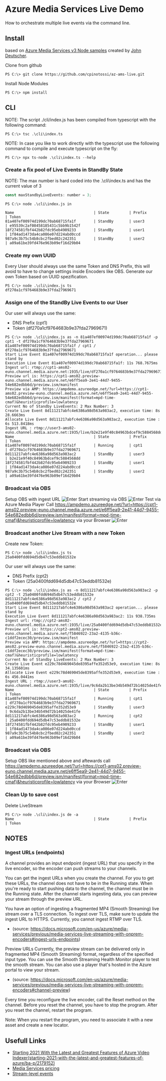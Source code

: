 # Azure Media Services Live Demo

How to orchestrate multiple live events via the command line.

## Install

based on [Azure Media Services v3 Node samples](https://github.com/Azure-Samples/media-services-v3-node-tutorials) created by [John Deutscher](https://github.com/johndeu). 

Clone from github

~~~~pwsh
PS C:\> git clone https://github.com/cpinotossi/az-ams-live.git
~~~~

Install Node Modules

~~~~pwsh
PS C:\> npm install
~~~~

## CLI

NOTE: The script ./cli/index.js has been compiled from typescript with the following command:

~~~~pwsh
PS C:\> tsc .\cli\index.ts
~~~~

NOTE: In case you like to work directly with the typescript use the following command to compile and execute typescript on the fly:

~~~~pwsh
PS C:\> npx ts-node .\cli\index.ts --help
~~~~

### Create a fix pool of Live Events in StandBy State

NOTE: The max number is hard coded into the .\cli\index.ts and has the current value of 3

~~~~javascript
const maxStandbyLiveEvents: number = 3;
~~~~

~~~~pwsh
PS C:\> node .\cli\index.js in

Name                                    | State         | Prefix        | Token
81a407ef00974d199dc70ab68715fa1f        | StandBy       | user3         | e95539c2af08458185431c5bb9b1542f
18f274581fbf442b82fdc95eb4909233        | StandBy       | user1         | 1f84ad1473da4ca086e07d224abd0ccd
987a9c3b75c54b8cbc2fbed02c242351        | StandBy       | user2         | a09a61be39fd476e963b09ef16d29b04
~~~~

### Create my own UUID

Every User should always use the same Token and DNS Prefix, this will avoid to have to change settings inside Encoders like OBS.
Generate our own Token based on UUID spezification.

~~~~pwsh
PS C:\> node .\cli\index.js ts
df270a1cf9764683b9e37fda27969671
~~~~

### Assign one of the StandBy Live Events to our User

Our user will always use the same:

- DNS Prefix (cpt1)
- Token (df270a1cf9764683b9e37fda27969671)

~~~~pwsh
PS C:\> node .\cli\index.js as -n 81a407ef00974d199dc70ab68715fa1f -p cpt1 -t df270a1cf9764683b9e37fda27969671   
81a407ef00974d199dc70ab68715fa1f / cpt1 / df270a1cf9764683b9e37fda27969671
Start Live Event 81a407ef00974d199dc70ab68715fa1f operation... please stand by
Execution Live Event 81a407ef00974d199dc70ab68715fa1f: 11s 768.7675ms
Ingest url: rtmp://cpt1-ams02-euno.channel.media.azure.net:1935/live/df270a1cf9764683b9e37fda27969671
Preview url is: https://cpt1-ams02.preview-euno.channel.media.azure.net/e6ff5ea9-2e41-44d7-9455-54e682edbb6d/preview.ism/manifest
Preview via AMP: https://ampdemo.azureedge.net/?url=https://cpt1-ams02.preview-euno.channel.media.azure.net/e6ff5ea9-2e41-44d7-9455-54e682edbb6d/preview.ism/manifest(format=mpd-time-cmaf)&heuristicprofile=lowlatency
Current No of Standby LiveEvents: 2 Max Number: 3
Create Live Event 8d111217abfc4e6386a98d563a983ac2, execution time: 8s 28.6663ms
Allocate Live Event 8d111217abfc4e6386a98d563a983ac2, execution time : 6s 513.8418ms
Ingest URL : rtmp://user3-ams02-euno.channel.media.azure.net:1935/live/b2e21e9f40c84963bdcef9c5884568dd
Name                                    | State         | Prefix        | Token
81a407ef00974d199dc70ab68715fa1f        | Running       | cpt1          | df270a1cf9764683b9e37fda27969671
8d111217abfc4e6386a98d563a983ac2        | StandBy       | user3         | b2e21e9f40c84963bdcef9c5884568dd
18f274581fbf442b82fdc95eb4909233        | StandBy       | user1         | 1f84ad1473da4ca086e07d224abd0ccd
987a9c3b75c54b8cbc2fbed02c242351        | StandBy       | user2         | a09a61be39fd476e963b09ef16d29b04
~~~~

### Broadcast via OBS

Setup OBS with ingest URL
![Enter](/images/az.ams.live.001.png)
Start streaming via OBS
![Enter](/images/az.ams.live.002.png)
Test via Azure Media Player
Call https://ampdemo.azureedge.net/?url=https://cpt1-ams02.preview-euno.channel.media.azure.net/e6ff5ea9-2e41-44d7-9455-54e682edbb6d/preview.ism/manifest(format=mpd-time-cmaf)&heuristicprofile=lowlatency via your Browser
![Enter](/images/az.ams.live.003.png)

### Broadcast another Live Stream with a new Token

Create new Token:

~~~~pwsh
PS C:\> node .\cli\index.js ts
25a0400fdd694d5db47c53eddb81532e
~~~~

Our user will always use the same:

- DNS Prefix (cpt2)
- Token (25a0400fdd694d5db47c53eddb81532e)

~~~~pwsh
PS C:\> node .\cli\index.js as -n 8d111217abfc4e6386a98d563a983ac2 -p cpt2 -t 25a0400fdd694d5db47c53eddb81532e
8d111217abfc4e6386a98d563a983ac2 / cpt2 / 25a0400fdd694d5db47c53eddb81532e
Start Live Event 8d111217abfc4e6386a98d563a983ac2 operation... please stand by
Execution Live Event 8d111217abfc4e6386a98d563a983ac2: 11s 938.735ms
Ingest url: rtmp://cpt2-ams02-euno.channel.media.azure.net:1935/live/25a0400fdd694d5db47c53eddb81532e
Preview url is: https://cpt2-ams02.preview-euno.channel.media.azure.net/f5846922-23a2-4135-b36c-c1ddf2ecec30/preview.ism/manifest
Preview via AMP: https://ampdemo.azureedge.net/?url=https://cpt2-ams02.preview-euno.channel.media.azure.net/f5846922-23a2-4135-b36c-c1ddf2ecec30/preview.ism/manifest(format=mpd-time-cmaf)&heuristicprofile=lowlatency
Current No of Standby LiveEvents: 2 Max Number: 3
Create Live Event e229c78d469045de8395affe352d53e9, execution time: 8s 34.135601ms
Allocate Live Event e229c78d469045de8395affe352d53e9, execution time : 6s 456.0441ms
Ingest URL : rtmp://user3-ams02-euno.channel.media.azure.net:1935/live/9c6da2b13be34b549d72b14025de41fe
Name                                    | State         | Prefix        | Token
81a407ef00974d199dc70ab68715fa1f        | Running       | cpt1          | df270a1cf9764683b9e37fda27969671
e229c78d469045de8395affe352d53e9        | StandBy       | user3         | 9c6da2b13be34b549d72b14025de41fe
8d111217abfc4e6386a98d563a983ac2        | Running       | cpt2          | 25a0400fdd694d5db47c53eddb81532e
18f274581fbf442b82fdc95eb4909233        | StandBy       | user1         | 1f84ad1473da4ca086e07d224abd0ccd
987a9c3b75c54b8cbc2fbed02c242351        | StandBy       | user2         | a09a61be39fd476e963b09ef16d29b04
~~~~

### Broadcast via OBS

Setup OBS like mentioned above and aftewards call https://ampdemo.azureedge.net/?url=https://cpt1-ams02.preview-euno.channel.media.azure.net/e6ff5ea9-2e41-44d7-9455-54e682edbb6d/preview.ism/manifest(format=mpd-time-cmaf)&heuristicprofile=lowlatency via your Browser
![Enter](/images/az.ams.live.004.png)

### Clean Up to save cost

Delete LiveStream

~~~~pwsh
PS C:\> node .\cli\index.js de -a
Name                                    | State         | Prefix        | Token
~~~~

## NOTES

### Ingest URLs (endpoints)

A channel provides an input endpoint (ingest URL) that you specify in the live encoder, so the encoder can push streams to your channels.

You can get the ingest URLs when you create the channel. For you to get these URLs, the channel does not have to be in the Running state. When you're ready to start pushing data to the channel, the channel must be in the Running state. After the channel starts ingesting data, you can preview your stream through the preview URL.

You have an option of ingesting a fragmented MP4 (Smooth Streaming) live stream over a TLS connection. To ingest over TLS, make sure to update the ingest URL to HTTPS. Currently, you cannot ingest RTMP over TLS.

- (source: https://docs.microsoft.com/en-us/azure/media-services/previous/media-services-live-streaming-with-onprem-encoders#ingest-urls-endpoints)

Preview URLs
Currently, the preview stream can be delivered only in fragmented MP4 (Smooth Streaming) format, regardless of the specified input type. You can use the Smooth Streaming Health Monitor player to test the smooth stream. You can also use a player that's hosted in the Azure portal to view your stream.

- (source: https://docs.microsoft.com/en-us/azure/media-services/previous/media-services-live-streaming-with-onprem-encoders#channel-preview)

Every time you reconfigure the live encoder, call the Reset method on the channel. Before you reset the channel, you have to stop the program. After you reset the channel, restart the program.

Note: When you restart the program, you need to associate it with a new asset and create a new locator.

## Usefull Links

- [Starting 2021 With the Latest and Greatest Features of Azure Video Indexer(starting-2021-with-the-latest-and-greatest-features-of-azure/ba-p/2179152)](https://techcommunity.microsoft.com/t5/azure-media-services/)
- [Media Services pricing](https://azure.microsoft.com/en-us/pricing/details/media-services/)
- [Stream-level events](https://docs.microsoft.com/en-us/azure/media-services/latest/monitoring/media-services-event-schemas#stream-level-events)